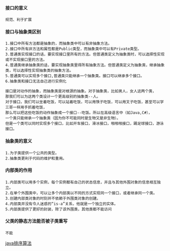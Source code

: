 #### 接口的意义
```
规范、利于扩展
```
#### 接口与抽象类区别
```
1.接口中所有方法都是抽象的，而抽象类中可以有非抽象方法。
2.接口中所有非方法和属性都是Public类型，而抽象类中可以有Private类型。
3.普通类实现接口的话，要实现接口里所有的方法。但普通类定义为抽象类时，可以选择性实现或不实现接口里的方法。
4.普通类继承抽象类的话，要实现抽象类里得所有抽象方法。但普通类定义为抽象类，继承抽象类，可以选择性实现抽象类的抽象方法。
5.普通类可以实现多个接口,普通类只能继承一个抽象类。接口可以继承多个接口。
6.抽象类和接口无法自己进行实例化

接口是对动作的抽象，而抽象类是对根源的抽象。对于抽象类，比如男人，女人这两个类，
那我们可以为这两个类设计一个更高级别的抽象类--人。
对于接口，我们可以坐着吃饭，可以站着吃饭，可以用筷子吃饭，可以用叉子吃饭，甚至可以学三哥一样用手抓着吃饭，
那么可以把这些吃饭的动作抽象成一个接口--吃饭。所以在高级语言中（如Java,C#），
一个类只能继承一个抽象类（因为你不可能同时是生物又是非生物）。
但是一个类可以同时实现多个接口，比如开车接口，滑冰接口，啪啪啪接口，踢足球接口，游泳接口。

```
#### 抽象类的意义
```
1.为子类提供一个公共的类型。
2.抽象类更利于代码的维护和重用。
```
#### 内部类的作用
```
1.内部类可以用多个实例，每个实例都有自己的状态信息，并且与其他外围对象的信息相互独立。
2.在单个外围类中，可以让多个内部类以不同的方式实现同一个接口，或者继承同一个类。
3.创建内部类对象的时刻并不依赖于外围类对象的创建。
4.内部类并没有令人迷惑的“is-a”关系，他就是一个独立的实体。
5.内部类提供了更好的封装，除了该外围类，其他类都不能访问
```

#### 父类的静态方法能否被子类重写
```
不能
```
[java排序算法](http://blog.csdn.net/qy1387/article/details/7752973)


#### 
```
```

